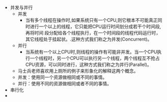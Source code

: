 - 并发与并行
	- 并发
		- 当有多个线程在操作时,如果系统只有一个CPU,则它根本不可能真正同时进行一个以上的线程，它只能把CPU运行时间划分成若干个时间段,再将时间 段分配给各个线程执行，在一个时间段的线程代码运行时，其它线程处于挂起状。.这种方式我们称之为并发(Concurrent)。
	- 并行
		- 当系统有一个以上CPU时,则线程的操作有可能非并发。当一个CPU执行一个线程时，另一个CPU可以执行另一个线程，两个线程互不抢占CPU资源，可以同时进行，这种方式我们称之为并行(Parallel)。
	- 马士兵老师喜欢用上厕所的例子来形象化的解释这两个概念。
	- 并发：使用同一个资源做相同或不同的事情。
	- 并行：使用不同的资源做相同或者不同的事情。
- 串行化
-